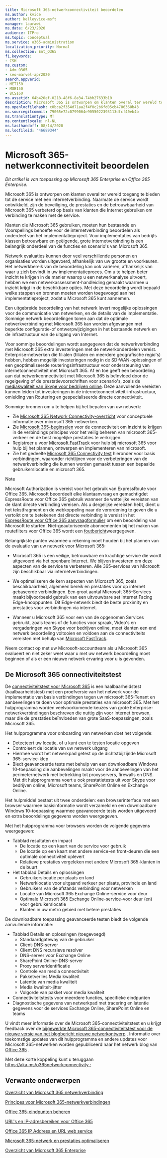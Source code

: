 ```yaml
---
title: Microsoft 365-netwerkconnectiviteit beoordelen
ms.author: kvice
author: kelleyvice-msft
manager: laurawi
ms.date: 6/23/2020
audience: ITPro
ms.topic: conceptual
ms.service: o365-administration
localization_priority: Normal
ms.collection: Ent_O365
f1.keywords:
- CSH
ms.custom:
- Adm_O365
- seo-marvel-apr2020
search.appverid:
- MET150
- MOE150
- BCS160
ms.assetid: 64b420ef-0218-48f6-8a34-74bb27633b10
description: Microsoft 365 is ontworpen om klanten overal ter wereld toegang te bieden tot de service met een internetverbinding. Naarmate de service wordt ontwikkeld, zijn de beveiliging, de prestaties en de betrouwbaarheid van Microsoft 365 verbeterd op basis van klanten die Internet gebruiken om verbinding te maken met de service.
ms.openlocfilehash: c0bca2f354d71aa2f4f0c2b6fd05cb4786368b43
ms.sourcegitcommit: 79065e72c0799064e9055022393113dfcf40eb4b
ms.translationtype: MT
ms.contentlocale: nl-NL
ms.lasthandoff: 08/14/2020
ms.locfileid: "46689344"
---
```

# <a name="assessing-microsoft-365-network-connectivity"></a>Microsoft 365-netwerkconnectiviteit beoordelen

*Dit artikel is van toepassing op Microsoft 365 Enterprise en Office 365 Enterprise.*

Microsoft 365 is ontworpen om klanten overal ter wereld toegang te bieden tot de service met een internetverbinding. Naarmate de service wordt ontwikkeld, zijn de beveiliging, de prestaties en de betrouwbaarheid van Microsoft 365 verbeterd op basis van klanten die Internet gebruiken om verbinding te maken met de service.
  
Klanten die Microsoft 365 gebruiken, moeten hun bestaande en Voorspellings behoefte voor de internetverbinding beoordelen als onderdeel van het implementatieproject. Voor implementaties van bedrijfs klassen betrouwbare en geëigende, grote internetverbinding is een belangrijk onderdeel van de functies en scenario's van Microsoft 365.
  
Netwerk evaluaties kunnen door veel verschillende personen en organisaties worden uitgevoerd, afhankelijk van uw grootte en voorkeuren. Het netwerkbereik van de beoordeling kan ook variëren, afhankelijk van waar u zich bevindt in uw implementatieproces. Om u te helpen beter inzicht te krijgen in de manier waarop u een netwerkanalyse uitvoert, hebben we een netwerkassessment-handleiding gemaakt waarmee u inzicht krijgt in de beschikbare opties. Met deze beoordeling wordt bepaald welke stappen en bronnen moeten worden toegevoegd aan het implementatieproject, zodat u Microsoft 365 kunt aannemen.
  
Een uitgebreide beoordeling van het netwerk levert mogelijke oplossingen voor de communicatie van netwerken, en de details van de implementatie. Sommige netwerk beoordelingen tonen aan dat de optimale netwerkverbinding met Microsoft 365 kan worden afgevangen met beperkte configuratie-of ontwerpwijzigingen in het bestaande netwerk en de infrastructuur van de uitgang van Internet.

Voor sommige beoordelingen wordt aangegeven dat de netwerkverbinding met Microsoft 365 extra investeringen met de netwerkonderdelen vereist. Enterprise-netwerken die filialen (filialen en meerdere geografische regio's) hebben, hebben mogelijk investeringen nodig in de SD-WAN-oplossingen of een geoptimaliseerde routeringsinfrastructuur voor ondersteuning van internetconnectiviteit met Microsoft 365. Af en toe geeft een beoordeling aan dat netwerkconnectiviteit met Microsoft 365 is beïnvloed door de regelgeving of de prestatievoorschriften voor scenario's, zoals de [mediakwaliteit van Skype voor bedrijven online](https://support.office.com/article/Media-Quality-and-Network-Connectivity-Performance-in-Skype-for-Business-Online-5fe3e01b-34cf-44e0-b897-b0b2a83f0917). Deze aanvullende vereisten kunnen leiden tot investeringen in de internetconnectiviteit-infrastructuur, omleiding van Routering en gespecialiseerde directe connectiviteit.

Sommige bronnen om u te helpen bij het bepalen van uw netwerk:

- Zie [Microsoft 365 Network Connectivity-overzicht](microsoft-365-networking-overview.md) voor conceptuele informatie over microsoft 365-netwerken.
- Zie [Microsoft 365-beginselen](https://aka.ms/o365networkingprinciples) voor de connectiviteit om inzicht te krijgen in de verbindings principes voor het veilig beheren van microsoft 365-verkeer en de best mogelijke prestaties te verkrijgen.
- Registreer u voor [Microsoft FastTrack](https://www.microsoft.com/fasttrack) voor hulp bij microsoft 365 voor hulp bij het plannen, ontwerpen en implementeren van microsoft. 
- Zie het gedeelte [Microsoft 365 Connectivity test](assessing-network-connectivity.md#the-microsoft-365-connectivity-test) hieronder voor basis verbindingen, waaronder richtlijnen voor de verbeteringen van de netwerkverbinding die kunnen worden gemaakt tussen een bepaalde gebruikerslocatie en microsoft 365.

> [!NOTE]
> Microsoft Authorization is vereist voor het gebruik van ExpressRoute voor Office 365. Microsoft beoordeelt elke klantaanvraag en gemachtigdet ExpressRoute voor Office 365 gebruik wanneer de wettelijke vereisten van de klant directe verbinding vereisen. Als u dergelijke vereisten hebt, dient u het tekstfragment en de webkoppeling naar de verordening te geven die u vertolkt om te betekenen dat directe verbinding is vereist in het [ExpressRoute voor Office 365 aanvraagformulier](https://aka.ms/O365ERReview) om een beoordeling van Microsoft te starten. Niet-geautoriseerde abonnementen bij het maken van routefilters voor Office 365 wordt een [foutbericht](https://support.microsoft.com/kb/3181709)weergegeven.
  
Belangrijkste punten waarmee u rekening moet houden bij het plannen van de evaluatie van uw netwerk voor Microsoft 365:
  
- Microsoft 365 is een veilige, betrouwbare en krachtige service die wordt uitgevoerd via het openbare Internet. We blijven investeren om deze aspecten van de service te verbeteren. Alle 365-services van Microsoft zijn beschikbaar via internetverbindingen.

- We optimaliseren de kern aspecten van Microsoft 365, zoals beschikbaarheid, algemeen bereik en prestaties voor op internet gebaseerde verbindingen. Een groot aantal Microsoft 365-Services maakt bijvoorbeeld gebruik van een uitvouwbare set Internet Facing Edge-knooppunten. Dit Edge-netwerk biedt de beste proximity en prestaties voor verbindingen via internet.

- Wanneer u Microsoft 365 voor een van de opgenomen Services gebruikt, zoals teams of de functies voor spraak, Video's en vergaderingen van Skype voor bedrijven online, moet klanten een end netwerk beoordeling voltooien en voldoen aan de connectiviteits vereisten met behulp van [Microsoft FastTrack](https://www.microsoft.com/fasttrack).

Neem contact op met uw Microsoft-accountteam als u Microsoft 365 evalueert en niet zeker weet waar u met uw netwerk beoordeling moet beginnen of als er een nieuwe netwerk ervaring voor u is gevonden.

## <a name="the-microsoft-365-connectivity-test"></a>De Microsoft 365 connectiviteitstest

De [connectiviteitstest voor Microsoft 365](https://aka.ms/netonboard) is een haalbaarheidstest (haalbaarheidstest) met een proefversie van het netwerk voor de implementatie van basis verbindingen tegen uw microsoft 365-Tenant en aanbevelingen te doen voor optimale prestaties van microsoft 365. Met het hulpprogramma worden veelvoorkomende keuzes van grote Enterprise-netwerkverbindingen beschreven die nuttig zijn voor Internet browsen, maar die de prestaties beïnvloeden van grote SaaS-toepassingen, zoals Microsoft 365.

Het hulpprogramma voor onboarding van netwerken doet het volgende:

- Detecteert uw locatie, of u kunt een te testen locatie opgeven
- Controleert de locatie van uw netwerk uitgang
- Hiermee wordt het netwerkpad getest op de dichtstbijzijnde Microsoft 365-service-klep
- Biedt geavanceerde tests met behulp van een downloadbare Windows 10-toepassing die aanbevelingen maakt voor de aanbevelingen van het perimeternetwerk met betrekking tot proxyservers, firewalls en DNS. Met dit hulpprogramma voert u ook prestatietests uit voor Skype voor bedrijven online, Microsoft teams, SharePoint Online en Exchange Online.

Het hulpmiddel bestaat uit twee onderdelen: een browserinterface met een browser waarmee basisinformatie wordt verzameld en een downloadbare Windows 10-toepassing waarmee geavanceerde tests worden uitgevoerd en extra beoordelings gegevens worden weergegeven.

Met het hulpprogramma voor browsers worden de volgende gegevens weergegeven:

- Tabblad resultaten en impact
  - De locatie op een kaart van de service voor gebruik
  - De locatie op een kaart met andere service-en front-deuren die een optimale connectiviteit oplevert
  - Relatieve prestaties vergeleken met andere Microsoft 365-klanten in de buurt
- Het tabblad Details en oplossingen
  - Gebruikerslocatie per plaats en land
  - Netwerklocatie voor uitgaand verkeer per plaats, provincie en land
  - Gebruikers van de afstands verbinding voor netwerken
  - Locatie van Microsoft 365 Exchange Online-service voor deur
  - Optimale Microsoft 365 Exchange Online-service-voor deur (en) voor gebruikerslocatie
  - Klanten in uw metro gebied met betere prestaties

De downloadbare toepassing geavanceerde testen biedt de volgende aanvullende informatie:

- Tabblad Details en oplossingen (toegevoegd)
  - Standaardgateway van de gebruiker
  - Client-DNS-server
  - Client DNS recursieve resolver
  - DNS-server voor Exchange Online
  - SharePoint Online-DNS-server
  - Proxy serveridentificatie
  - Controle van media connectiviteit
  - Pakketverlies Media kwaliteit
  - Latentie van media kwaliteit
  - Media kwaliteit-jitter
  - Volgorde van pakket voor media kwaliteit
- Connectiviteitstests voor meerdere functies, specifieke eindpunten
- Diagnostische gegevens van netwerkpad met tracering en latentie gegevens voor de services Exchange Online, SharePoint Online en teams

U vindt meer informatie over de Microsoft 365-connectiviteitstest en u krijgt feedback over de [bijgewerkte Microsoft 365-connectiviteitstest voor de nieuwe versie van het blogbericht nieuwe netwerkontwerp](https://techcommunity.microsoft.com/t5/Office-365-Networking/Updated-Office-365-Network-Onboarding-Tool-POC-with-new-network/m-p/711130#M130) . Informatie over toekomstige updates van dit hulpprogramma en andere updates voor Microsoft 365-netwerken worden gepubliceerd naar het netwerk blog van [Office 365](https://techcommunity.microsoft.com/t5/Office-365-Networking/bd-p/Office365Networking) .
  
Met deze korte koppeling kunt u teruggaan [ https://aka.ms/o365networkconnectivity :](https://aka.ms/o365networkconnectivity)
  
## <a name="related-topics"></a>Verwante onderwerpen

[Overzicht van Microsoft 365 netwerkverbinding](microsoft-365-networking-overview.md)

[Principes voor Microsoft 365-netwerkverbindingen](https://aka.ms/o365networkingprinciples)

[Office 365-eindpunten beheren](managing-office-365-endpoints.md)

[URL's en IP-adresbereiken voor Office 365](urls-and-ip-address-ranges.md)

[Office 365 IP Address en URL web service](microsoft-365-ip-web-service.md)

[Microsoft 365-netwerk en prestaties optimaliseren](network-planning-and-performance.md)

[Overzicht van Microsoft 365 Enterprise](microsoft-365-overview.md)
